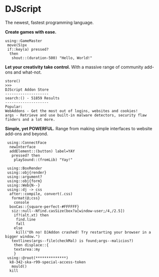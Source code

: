 # DJScript
The newest, fastest programming language.

__Create games with ease.__
````
using::GameMaster 
 move(5)px
 if::key(a) pressed?
  then
   shout::(duration-500) "Hello, World!"
````
__Let your creativity take control.__
With a massive range of community add-ons and what-not.
````
store()
>>>
DJScript Addon Store
--------------------
search:() - 51859 Results
--------------------
Popular:
WebAddons - Get the most out of logins, websites and cookies!
args - Retrieve and use built-in malware detectors, security flaw finders and a lot more.
````
__Simple, yet POWERFUL.__ 
Range from making simple interfaces to website add-ons and beyond.
````
 using::ConnectFace
  newInterface
  addElement::(button) label=YAY
   pressed? then
    playSound::(fromLib) "Yay!"
````
````
 using::BoxRender
 using::obj{render}
 using::argument?
 using::obj{form}
 using::Web{N--}
 using::dj -> css
  after::compile, convert(.css)
   format(@;css}
    console
  boxCas::{square-perfect-#FFFFFF}
   siz::null--Nfind.casSize(box?a[window-user;/4,/2.5])
    if?(alt.xt) then
     find.line
     fall
    else
     kill("Oh no! DJAddon crashed! Try restarting your browser in a bigger window.")
   textlines(args--file(checkMal) is found;args--malicios?)
    then displace::{
    textarea::my
    }
 using::@root(**************)
  k8-342-ska-r99-special-access-token
   mould()
  kill
````

